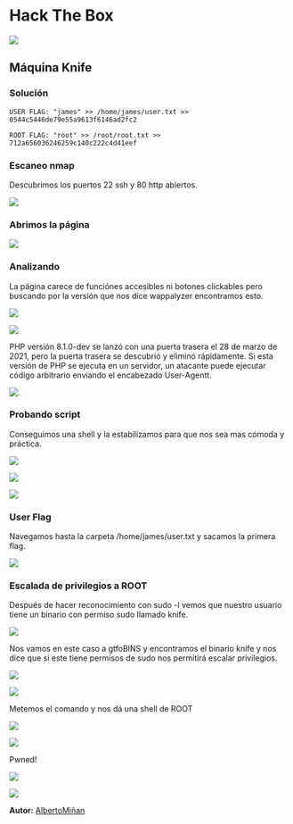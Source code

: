 # Hack The Box
    
  

  ![](https://github.com/albertominan/Hacking/blob/f63690c6aef5ced0b87134b8e856197a3477d8aa/HackTheBox/Knife/Fotos/knife.png)
  
  
## Máquina Knife

  



### Solución
    
    USER FLAG: "james" >> /home/james/user.txt >> 0544c5446de79e55a9613f6146ad2fc2
    
    ROOT FLAG: "root" >> /root/root.txt >> 712a656036246259c140c222c4d41eef
    
  
  
### Escaneo nmap

Descubrimos los puertos 22 ssh y 80 http abiertos.

![](https://github.com/albertominan/Hacking/blob/50af74c925922445de40a7ba068491470ae57ee5/HackTheBox/Knife/Fotos/nmap.png)

### Abrimos la página

![](https://github.com/albertominan/Hacking/blob/50af74c925922445de40a7ba068491470ae57ee5/HackTheBox/Knife/Fotos/web.png)

### Analizando

La página carece de funciónes accesibles ni botones clickables pero buscando por la versión que nos dice wappalyzer encontramos esto.

![](https://github.com/albertominan/Hacking/blob/50af74c925922445de40a7ba068491470ae57ee5/HackTheBox/Knife/Fotos/php.png)

![](https://github.com/albertominan/Hacking/blob/50af74c925922445de40a7ba068491470ae57ee5/HackTheBox/Knife/Fotos/script.png)

PHP versión 8.1.0-dev se lanzó con una puerta trasera el 28 de marzo de 2021, pero la puerta trasera se descubrió y eliminó rápidamente. 
Si esta versión de PHP se ejecuta en un servidor, un atacante puede ejecutar código arbitrario enviando el encabezado User-Agentt. 

![](https://github.com/albertominan/Hacking/blob/50af74c925922445de40a7ba068491470ae57ee5/HackTheBox/Knife/Fotos/script1.png)

### Probando script

Conseguimos una shell y la estabilizamos para que nos sea mas cómoda y práctica.

![](https://github.com/albertominan/Hacking/blob/50af74c925922445de40a7ba068491470ae57ee5/HackTheBox/Knife/Fotos/reverse-shell.png)

![](https://github.com/albertominan/Hacking/blob/50af74c925922445de40a7ba068491470ae57ee5/HackTheBox/Knife/Fotos/estabilizacionshell.png)

![](https://github.com/albertominan/Hacking/blob/50af74c925922445de40a7ba068491470ae57ee5/HackTheBox/Knife/Fotos/estabilizacionshell1.png)

### User Flag

Navegamos hasta la carpeta /home/james/user.txt y sacamos la primera flag.

![](https://github.com/albertominan/Hacking/blob/50af74c925922445de40a7ba068491470ae57ee5/HackTheBox/Knife/Fotos/userflag.png)

### Escalada de privilegios a ROOT

Después de hacer reconocimiento con sudo -l vemos que nuestro usuario tiene un binario con permiso sudo llamado knife.

![](https://github.com/albertominan/Hacking/blob/50af74c925922445de40a7ba068491470ae57ee5/HackTheBox/Knife/Fotos/sudo-l.png)

Nos vamos en este caso a gtfoBINS y encontramos el binario knife y nos dice que si este tiene permisos de sudo nos permitirá escalar privilegios.

![](https://github.com/albertominan/Hacking/blob/50af74c925922445de40a7ba068491470ae57ee5/HackTheBox/Knife/Fotos/gtfo.png)

![](https://github.com/albertominan/Hacking/blob/50af74c925922445de40a7ba068491470ae57ee5/HackTheBox/Knife/Fotos/gtfo1.png)

Metemos el comando y nos dá una shell de ROOT

![](https://github.com/albertominan/Hacking/blob/50af74c925922445de40a7ba068491470ae57ee5/HackTheBox/Knife/Fotos/root.png)

![](https://github.com/albertominan/Hacking/blob/50af74c925922445de40a7ba068491470ae57ee5/HackTheBox/Knife/Fotos/rootflag.png)

Pwned!

![](22.png)


![](pwned.png)

**Autor:** [AlbertoMiñan](https://github.com/albertominan)
